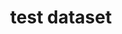 ---
schema: default
title: test dataset
organization: ''
notes: Not a real thing
license: 'http://www.opendefinition.org/licenses/odc-pddl'
category:
  - Uncategorized
maintainer: ''
maintainer_email: ''
---